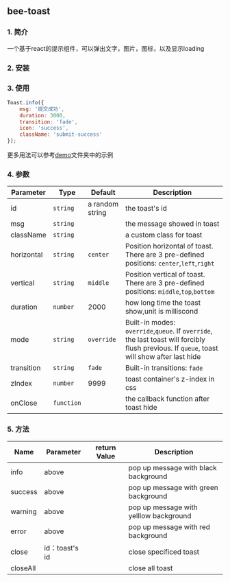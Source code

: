 ## bee-toast

### 1. 简介

一个基于react的提示组件，可以弹出文字，图片，图标，以及显示loading

### 2. 安装

### 3. 使用

```javascript
Toast.info({
    msg: '提交成功',
    duration: 3000,
    transition: 'fade',
    icon: 'success',
    className: 'submit-success'
});
```
更多用法可以参考[demo](./demo)文件夹中的示例

### 4. 参数

Parameter | Type |Default| Description
--------- | ---- | ------|-----------
id | `string` | a random string | the toast's id
msg | `string` |  | the message showed in toast
className | `string` | | a custom class for toast
horizontal | `string` | `center` | Position horizontal of toast. There are 3 pre-defined positions: `center`,`left`,`right`
vertical | `string` | `middle` | Position vertical of toast. There are 3 pre-defined positions: `middle`,`top`,`bottom`
duration | `number` | 2000 | how long time the toast show,unit is milliscond
mode | `string` | `override` | Built-in modes: `override`,`queue`. If `override`, the last toast will forcibly flush previous. If `queue`, toast will show after last hide
transition | `string` | `fade` | Built-in transitions: `fade`
zIndex | `number`  |  9999  |  toast container's z-index in css
onClose | `function` |  | the callback function after toast hide

### 5. 方法

Name | Parameter | return Value | Description
--------- | ---------- | -----------|-----------
info | above |  | pop up message with black background
success | above |  | pop up message with green background
warning | above | | pop up message with yelllow background
error | above |  | pop up message with red background
close | id：toast's id | | close specificed toast
closeAll |   |  | close all toast
